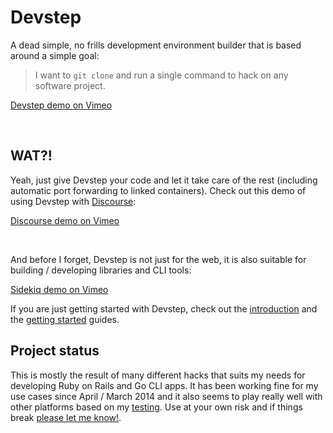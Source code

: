 # Devstep

A dead simple, no frills development environment builder that is based around a
simple goal:

> I want to `git clone` and run a single command to hack on any software project.

[Devstep demo on Vimeo](https://vimeo.com/99482658)

<br>

## WAT?!

Yeah, just give Devstep your code and let it take care of the rest (including
automatic port forwarding to linked containers). Check out this demo of using
Devstep with [Discourse]():

[Discourse demo on Vimeo](http://vimeo.com/99212562)

<br>

And before I forget, Devstep is not just for the web, it is also suitable for building
/ developing libraries and CLI tools:

[Sidekiq demo on Vimeo](https://vimeo.com/99487410)

If you are just getting started with Devstep, check out the [introduction](introduction)
and the [getting started](getting-started) guides.

## Project status

This is mostly the result of many different hacks that suits my needs for developing
Ruby on Rails and Go CLI apps. It has been working fine for my use cases since April /
March 2014 and it also seems to play really well with other platforms based on my
[testing](https://github.com/fgrehm/devstep-examples). Use at your own risk
and if things break [please let me know!](https://github.com/fgrehm/devstep/issues/new).
